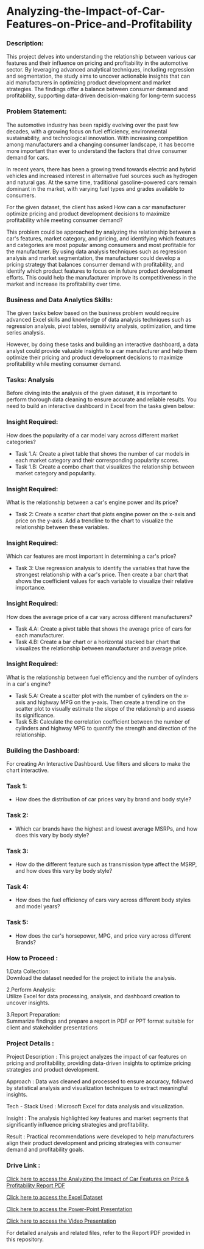# Analyzing-the-Impact-of-Car-Features-on-Price-and-Profitability
### Description:

This project delves into understanding the relationship between various car features and their influence on pricing and profitability in the automotive sector. By leveraging advanced analytical techniques, including regression and segmentation, the study aims to uncover actionable insights that can aid manufacturers in optimizing product development and market strategies. The findings offer a balance between consumer demand and profitability, supporting data-driven decision-making for long-term success

### Problem Statement:

The automotive industry has been rapidly evolving over the past few decades, with a growing focus on fuel efficiency, environmental sustainability, and technological innovation. With increasing competition among manufacturers and a changing consumer landscape, it has become more important than ever to understand the factors that drive consumer demand for cars.

In recent years, there has been a growing trend towards electric and hybrid vehicles and increased interest in alternative fuel sources such as hydrogen and natural gas. At the same time, traditional gasoline-powered cars remain dominant in the market, with varying fuel types and grades available to consumers.

For the given dataset, the client has asked How can a car manufacturer optimize pricing and product development decisions to maximize profitability while meeting consumer demand?

This problem could be approached by analyzing the relationship between a car's features, market category, and pricing, and identifying which features and categories are most popular among consumers and most profitable for the manufacturer. By using data analysis techniques such as regression analysis and market segmentation, the manufacturer could develop a pricing strategy that balances consumer demand with profitability, and identify which product features to focus on in future product development efforts. This could help the manufacturer improve its competitiveness in the market and increase its profitability over time.

### Business and Data Analytics Skills:

The given tasks below based on the business problem would require advanced Excel skills and knowledge of data analysis techniques such as regression analysis, pivot tables, sensitivity analysis, optimization, and time series analysis. 

However, by doing these tasks  and building an interactive dashboard, a data analyst could provide valuable insights to a car manufacturer and help them optimize their pricing and product development decisions to maximize profitability while meeting consumer demand.

### Tasks: Analysis 
Before diving into the analysis of the given dataset, it is important to perform thorough data cleaning to ensure accurate and reliable results. You need to build an interactive dashboard in Excel from the tasks given below:

### Insight Required: 
How does the popularity of a car model vary across different market categories?

- Task 1.A: Create a pivot table that shows the number of car models in each market category and their corresponding popularity scores.
- Task 1.B: Create a combo chart that visualizes the relationship between market category and popularity.

### Insight Required: 
What is the relationship between a car's engine power and its price?
- Task 2:  Create a scatter chart that plots engine power on the x-axis and price on the y-axis. Add a trendline to the chart to visualize the relationship between these variables.

### Insight Required:
Which car features are most important in determining a car's price? 
- Task 3: Use regression analysis to identify the variables that have the strongest relationship with a car's price. Then create a bar chart that shows the coefficient values for each variable to visualize their relative importance.

### Insight Required: 
How does the average price of a car vary across different manufacturers?
- Task 4.A: Create a pivot table that shows the average price of cars for each manufacturer. 
- Task 4.B: Create a bar chart or a horizontal stacked bar chart that visualizes the relationship between manufacturer and average price.

### Insight Required:
What is the relationship between fuel efficiency and the number of cylinders in a car's engine?
- Task 5.A: Create a scatter plot with the number of cylinders on the x-axis and highway MPG on the y-axis. Then create a trendline on the scatter plot to visually estimate 
the slope of the relationship and assess its significance.
- Task 5.B: Calculate the correlation coefficient between the number of cylinders and highway MPG to quantify the strength and direction of the relationship.

### Building the Dashboard:

For  creating An Interactive Dashboard. 
Use filters and slicers to make the chart interactive. 

### Task 1: 
- How does the distribution of car prices vary by brand and body style?
 
### Task 2: 
- Which car brands have the highest and lowest average MSRPs, and how does this vary by body style?

### Task 3: 
- How do the different feature such as transmission type affect the MSRP, and how does this vary by body style?

### Task 4: 
- How does the fuel efficiency of cars vary across different body styles and model years? 

### Task 5: 
- How does the car's horsepower, MPG, and price vary across different Brands?

### How to Proceed :

1.Data Collection:  
  Download the dataset needed for the project to initiate the analysis.

2.Perform Analysis:  
  Utilize Excel for data processing, analysis, and dashboard creation to uncover insights.

3.Report Preparation:  
  Summarize findings and prepare a report in PDF or PPT format suitable for client and stakeholder presentations

### Project Details :

Project Description :
This project analyzes the impact of car features on pricing and profitability, providing data-driven insights to optimize pricing strategies and product development.

Approach :
Data was cleaned and processed to ensure accuracy, followed by statistical analysis and visualization techniques to extract meaningful insights.

Tech - Stack Used :
Microsoft Excel for data analysis and visualization.

Insight :
The analysis highlighted key features and market segments that significantly influence pricing strategies and profitability.

Result :
Practical recommendations were developed to help manufacturers align their product development and pricing strategies with consumer demand and profitability goals.

### Drive Link :
[Click here to access the Analyzing the Impact of Car Features on Price & Profitability Report PDF](https://drive.google.com/file/d/1ammW3cHxsH2qe5cCCX1CxbpzEHvs4sIf/view?usp=sharing)

[Click here to access the Excel Dataset ](https://docs.google.com/spreadsheets/d/1ybx8jsOaGGchvAyHhs-1BDWn9PlxV13N/edit?usp=sharing&ouid=101204343036685814262&rtpof=true&sd=true)

[Click here to access the Power-Point Presentation](https://docs.google.com/presentation/d/1EO1qjUZ0gnVM0B4_YKAC9wBNvr6KR_K4/edit?usp=sharing&ouid=101204343036685814262&rtpof=true&sd=true)

[Click here to access the Video Presentation](https://drive.google.com/file/d/1tR9ChP01aEFQz0p08ldnoaMZ_nGmw5Dd/view?usp=sharing)

For detailed analysis and related files, refer to the Report PDF provided in this repository.
